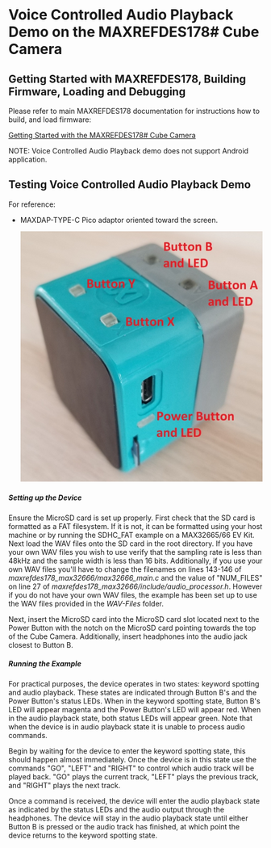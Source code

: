 

# Voice Controlled Audio Playback Demo on the MAXREFDES178# Cube Camera

## Getting Started with MAXREFDES178, Building Firmware, Loading and Debugging

Please refer to main MAXREFDES178 documentation for instructions how to build, and load firmware:

[Getting Started with the MAXREFDES178# Cube Camera](./../maxrefdes178_doc/README.md)

NOTE: Voice Controlled Audio Playback demo does not support Android application.


## Testing Voice Controlled Audio Playback Demo

For reference:

  * MAXDAP-TYPE-C Pico adaptor oriented toward the screen.

    ![](./../maxrefdes178_doc/mrd178_buttons.jpg)

##### Setting up the Device

Ensure the MicroSD card is set up properly. First check that the SD card is formatted as a FAT filesystem. If it is not, it can be formatted using your host machine or by running the SDHC\_FAT example on a MAX32665/66 EV Kit. Next load the WAV files onto the SD card in the root directory. If you have your own WAV files you wish to use verify that the sampling rate is less than 48kHz and the sample width is less than 16 bits. Additionally, if you use your own WAV files you'll have to change the filenames on lines 143-146 of *maxrefdes178_max32666/max32666_main.c* and the value of "NUM\_FILES" on line 27 of *maxrefdes178_max32666/include/audio_processor.h*. However if you do not have your own WAV files, the example has been set up to use the WAV files provided in the *WAV-Files* folder.

Next, insert the MicroSD card into the MicroSD card slot located next to the Power Button with the notch on the MicroSD card pointing towards the top of the Cube Camera. Additionally, insert headphones into the audio jack closest to Button B.

##### Running the Example

For practical purposes, the device operates in two states: keyword spotting and audio playback. These states are indicated through Button B's and the Power Button's status LEDs. When in the keyword spotting state, Button B's LED will appear magenta and the Power Button's LED will appear red. When in the audio playback state, both status LEDs will appear green. Note that when the device is in audio playback state it is unable to process audio commands.

Begin by waiting for the device to enter the keyword spotting state, this should happen almost immediately. Once the device is in this state use the commands "GO", "LEFT" and "RIGHT" to control which audio track will be played back. "GO" plays the current track, "LEFT" plays the previous track, and "RIGHT" plays the next track.

Once a command is received, the device will enter the audio playback state as indicated by the status LEDs and the audio output through the headphones. The device will stay in the audio playback state until either Button B is pressed or the audio track has finished, at which point the device returns to the keyword spotting state.
